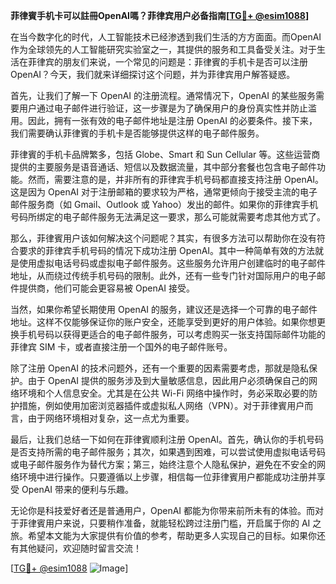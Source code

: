 **菲律賓手机卡可以註冊OpenAI嗎？菲律宾用户必备指南[[TG💪+ @esim1088](https://t.me/s/esim1088)]**

在当今数字化的时代，人工智能技术已经渗透到我们生活的方方面面。而OpenAI作为全球领先的人工智能研究实验室之一，其提供的服务和工具备受关注。对于生活在菲律宾的朋友们来说，一个常见的问题是：菲律賓的手机卡是否可以注册 OpenAI？今天，我们就来详细探讨这个问题，并为菲律宾用户解答疑惑。

首先，让我们了解一下 OpenAI 的注册流程。通常情况下，OpenAI 的某些服务需要用户通过电子邮件进行验证，这一步骤是为了确保用户的身份真实性并防止滥用。因此，拥有一张有效的电子邮件地址是注册 OpenAI 的必要条件。接下来，我们需要确认菲律賓的手机卡是否能够提供这样的电子邮件服务。

菲律賓的手机卡品牌繁多，包括 Globe、Smart 和 Sun Cellular 等。这些运营商提供的主要服务是语音通话、短信以及数据流量，其中部分套餐也包含电子邮件功能。然而，需要注意的是，并非所有的菲律宾手机号码都直接支持注册 OpenAI。这是因为 OpenAI 对于注册邮箱的要求较为严格，通常更倾向于接受主流的电子邮件服务商（如 Gmail、Outlook 或 Yahoo）发出的邮件。如果你的菲律宾手机号码所绑定的电子邮件服务无法满足这一要求，那么可能就需要考虑其他方式了。

那么，菲律賓用户该如何解决这个问题呢？其实，有很多方法可以帮助你在没有符合要求的菲律宾手机号码的情况下成功注册 OpenAI。其中一种简单有效的方法就是使用虚拟电话号码或虚拟电子邮件服务。这些服务允许用户创建临时的电子邮件地址，从而绕过传统手机号码的限制。此外，还有一些专门针对国际用户的电子邮件提供商，他们可能会更容易被 OpenAI 接受。

当然，如果你希望长期使用 OpenAI 的服务，建议还是选择一个可靠的电子邮件地址。这样不仅能够保证你的账户安全，还能享受到更好的用户体验。如果你想更换手机号码以获得更适合的电子邮件服务，可以考虑购买一张支持国际邮件功能的菲律宾 SIM 卡，或者直接注册一个国外的电子邮件账号。

除了注册 OpenAI 的技术问题外，还有一个重要的因素需要考虑，那就是隐私保护。由于 OpenAI 提供的服务涉及到大量敏感信息，因此用户必须确保自己的网络环境和个人信息安全。尤其是在公共 Wi-Fi 网络中操作时，务必采取必要的防护措施，例如使用加密浏览器插件或虚拟私人网络（VPN）。对于菲律賓用户而言，由于网络环境相对复杂，这一点尤为重要。

最后，让我们总结一下如何在菲律賓顺利注册 OpenAI。首先，确认你的手机号码是否支持所需的电子邮件服务；其次，如果遇到困难，可以尝试使用虚拟电话号码或电子邮件服务作为替代方案；第三，始终注意个人隐私保护，避免在不安全的网络环境中进行操作。只要遵循以上步骤，相信每一位菲律賓用户都能成功注册并享受 OpenAI 带来的便利与乐趣。

无论你是科技爱好者还是普通用户，OpenAI 都能为你带来前所未有的体验。而对于菲律賓用户来说，只要稍作准备，就能轻松跨过注册门槛，开启属于你的 AI 之旅。希望本文能为大家提供有价值的参考，帮助更多人实现自己的目标。如果你还有其他疑问，欢迎随时留言交流！

[[TG💪+ @esim1088](https://t.me/s/esim1088) ![Image](https://i.postimg.cc/4NQfJmqS/Snipaste-2025-05-13-00-14-12.png)]